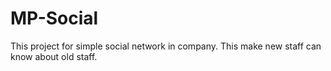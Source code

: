 # MP-Social
This project for simple social network in company.
This make new staff can know about old staff.

